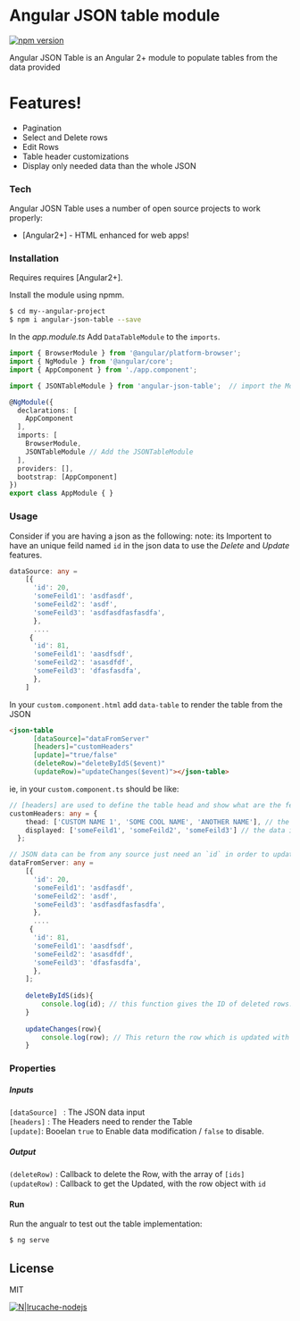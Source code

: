 # Angular JSON table module

[![npm version](https://badge.fury.io/js/angular-json-table.svg)](https://badge.fury.io/js/angular-json-table)

Angular JSON Table is an Angular 2+ module to populate tables from the data provided

# Features!
  - Pagination
  - Select and Delete rows
  - Edit Rows
  - Table header customizations
  - Display only needed data than the whole JSON



### Tech

Angular JOSN Table uses a number of open source projects to work properly:

* [Angular2+] - HTML enhanced for web apps!



### Installation

Requires requires [Angular2+].

Install the module using npmm.

```sh
$ cd my--angular-project
$ npm i angular-json-table --save
```

In the *app.module.ts*
Add ```DataTableModule``` to the ```imports```.

```ts
import { BrowserModule } from '@angular/platform-browser';
import { NgModule } from '@angular/core';
import { AppComponent } from './app.component';

import { JSONTableModule } from 'angular-json-table';  // import the Module.

@NgModule({
  declarations: [
    AppComponent
  ],
  imports: [
    BrowserModule,
    JSONTableModule // Add the JSONTableModule
  ],
  providers: [],
  bootstrap: [AppComponent]
})
export class AppModule { }
```

### Usage

Consider if you are having a json as the following:
note: its Importent to have an unique feild named  ```id``` in the json data to use the *Delete* and *Update* features.

```ts
dataSource: any =
    [{
      'id': 20,
      'someFeild1': 'asdfasdf',
      'someFeild2': 'asdf',
      'someFeild3': 'asdfasdfasfasdfa',
      },
      ....
     {
      'id': 81,
      'someFeild1': 'aasdfsdf',
      'someFeild2': 'asasdfdf',
      'someFeild3': 'dfasfasdfa',
      }, 
    ]
```

In your ```custom.component.html``` add ```data-table``` to render the table from the JSON

```html
<json-table 
      [dataSource]="dataFromServer"
      [headers]="customHeaders"
      [update]="true/false"
      (deleteRow)="deleteByIdS($event)"
      (updateRow)="updateChanges($event)"></json-table>
```

ie, in your ```custom.component.ts```  should be like:

```ts
// [headers] are used to define the table head and show what are the feilds required.
customHeaders: any = {
    thead: ['CUSTOM NAME 1', 'SOME COOL NAME', 'ANOTHER NAME'], // the Column Name in table head.
    displayed: ['someFeild1', 'someFeild2', 'someFeild3'] // the data it should populate in table.
  };

// JSON data can be from any source just need an `id` in order to update and delete. 
dataFromServer: any =
    [{
      'id': 20,
      'someFeild1': 'asdfasdf',
      'someFeild2': 'asdf',
      'someFeild3': 'asdfasdfasfasdfa',
      },
      ....
     {
      'id': 81,
      'someFeild1': 'aasdfsdf',
      'someFeild2': 'asasdfdf',
      'someFeild3': 'dfasfasdfa',
      }, 
    ];
    
    deleteByIdS(ids){
        console.log(id); // this function gives the ID of deleted rows.. as an array
    }
    
    updateChanges(row){
        console.log(row); // This return the row which is updated with the id.
    }
```
### Properties
##### Inputs
```[dataSource] ``` : The JSON data input <br>
```[headers]``` : The Headers need to render the Table <br>
```[update]```: Booelan ```true``` to Enable data modification / ```false``` to disable.<br>

##### Output
```(deleteRow)``` :  Callback to delete the Row, with the array of `[ids]`<br>
```(updateRow)``` : Callback to get the Updated, with the row object with ```id```<br>

#### Run
Run the angualr to test out the table implementation:
```sh
$ ng serve
```



License
----

MIT

[![N|lrucache-nodejs](https://img.shields.io/badge/with%20🖤-%20Siv%20S-red.svg?longCache=true&style=popout-square)](https://sivsivsree.github.io)
